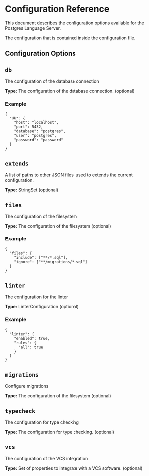# Configuration Reference

This document describes the configuration options available for the Postgres Language Server.

[//]: # (BEGIN CONFIG_DOC)
The configuration that is contained inside the configuration file.

## Configuration Options

## `db`

The configuration of the database connection

**Type:** The configuration of the database connection. (optional)

### Example

```jsonc
{
  "db": {
    "host": "localhost",
    "port": 5432,
    "database": "postgres",
    "user": "postgres",
    "password": "password"
  }
}
```

## `extends`

A list of paths to other JSON files, used to extends the current configuration.

**Type:** StringSet (optional)

## `files`

The configuration of the filesystem

**Type:** The configuration of the filesystem (optional)

### Example

```jsonc
{
  "files": {
    "include": ["**/*.sql"],
    "ignore": ["**/migrations/*.sql"]
  }
}
```

## `linter`

The configuration for the linter

**Type:** LinterConfiguration (optional)

### Example

```jsonc
{
  "linter": {
    "enabled": true,
    "rules": {
      "all": true
    }
  }
}
```

## `migrations`

Configure migrations

**Type:** The configuration of the filesystem (optional)

## `typecheck`

The configuration for type checking

**Type:** The configuration for type checking. (optional)

## `vcs`

The configuration of the VCS integration

**Type:** Set of properties to integrate with a VCS software. (optional)


[//]: # (END CONFIG_DOC)